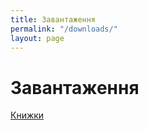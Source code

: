 ```yaml
---
title: Завантаження
permalink: "/downloads/"
layout: page
---
```

# Завантаження

<div class="navigation">
<a href="https://1drv.ms/f/s!AjMqGBtfQpZihf1Op1Nr1nStNFJTrQ"><i class="fa fa-book"></i>Книжки</a>
</div>
